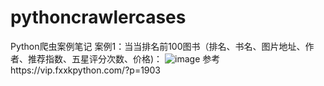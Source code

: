 # pythoncrawlercases
Python爬虫案例笔记
案例1：当当排名前100图书（排名、书名、图片地址、作者、推荐指数、五星评分次数、价格)：
![image](https://user-images.githubusercontent.com/40625556/176080800-18b6b8d0-b6f3-4c44-8ca7-ec86f8c14ff6.png)
参考https://vip.fxxkpython.com/?p=1903
